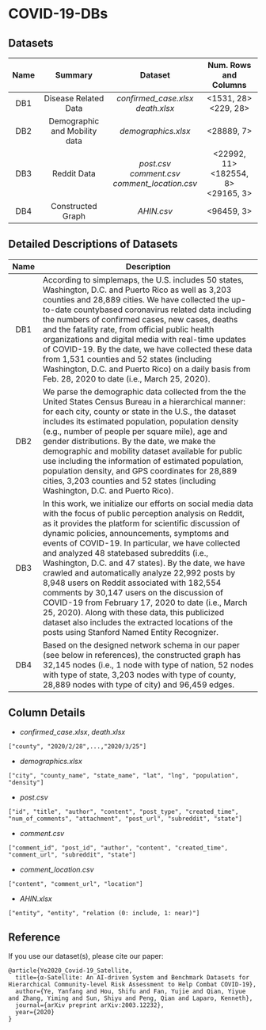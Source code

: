 # COVID-19-DBs

## Datasets

|Name |           Summary           |                       Dataset                       |          Num. Rows and Columns         |
|:---:|:---------------------------:|:---------------------------------------------------:|:--------------------------------------:|
| DB1 |    Disease Related Data     |        *confirmed_case.xlsx*<br>*death.xlsx*        |          <1531, 28><br><229, 28>       |
| DB2 |Demographic and Mobility data|                 *demographics.xlsx*                 |               <28889, 7>               |
| DB3 |         Reddit Data         |*post.csv*<br>*comment.csv*<br>*comment_location.csv*|<22992, 11><br><182554, 8><br><29165, 3>|
| DB4 |      Constructed Graph      |                     *AHIN.csv*                      |                <96459, 3>              |

## Detailed Descriptions of Datasets

|Name |                 Description                |
|:---:|-------------------------------------------|
| DB1 |According to simplemaps, the U.S. includes 50 states, Washington, D.C. and Puerto Rico as well as 3,203 counties and 28,889 cities. We have collected the up-to-date countybased coronavirus related data including the numbers of confirmed cases, new cases, deaths and the fatality rate, from official public health organizations and digital media with real-time updates of COVID-19. By the date, we have collected these data from 1,531 counties and 52 states (including Washington, D.C. and Puerto Rico) on a daily basis from Feb. 28, 2020 to date (i.e., March 25, 2020).|
| DB2 |We parse the demographic data collected from the the United States Census Bureau in a hierarchical manner: for each city, county or state in the U.S., the dataset includes its estimated population, population density (e.g., number of people per square mile), age and gender distributions. By the date, we make the demographic and mobility dataset available for public use including the information of estimated population, population density, and GPS coordinates for 28,889 cities, 3,203 counties and 52 states (including Washington, D.C. and Puerto Rico).|
| DB3 |In this work, we initialize our efforts on social media data with the focus of public perception analysis on Reddit, as it provides the platform for scientific discussion of dynamic policies, announcements, symptoms and events of COVID-19. In particular, we have collected and analyzed 48 statebased subreddits (i.e., Washington, D.C. and 47 states). By the date, we have crawled and automatically analyze 22,992 posts by 8,948 users on Reddit associated with 182,554 comments by 30,147 users on the discussion of COVID-19 from February 17, 2020 to date (i.e., March 25, 2020). Along with these data, this publicized dataset also includes the extracted locations of the posts using Stanford Named Entity Recognizer.|
| DB4 |Based on the designed network schema in our paper (see below in references), the constructed graph has 32,145 nodes (i.e., 1 node with type of nation, 52 nodes with type of state, 3,203 nodes with type of county, 28,889 nodes with type of city) and 96,459 edges.|


## Column Details

- *confirmed_case.xlsx*, *death.xlsx*

```
["county", "2020/2/28",...,"2020/3/25"]
```


- *demographics.xlsx*

```
["city", "county_name", "state_name", "lat", "lng", "population", "density"]
```


- *post.csv*

```
["id", "title", "author", "content", "post_type", "created_time", "num_of_comments", "attachment", "post_url", "subreddit", "state"]
```

- *comment.csv*

```
["comment_id", "post_id", "author", "content", "created_time", "comment_url", "subreddit", "state"]
```

- *comment_location.csv*

```
["content", "comment_url", "location"]
```

- *AHIN.xlsx*

```
["entity", "entity", "relation (0: include, 1: near)"]
```


## Reference

If you use our dataset(s), please cite our paper:

```
@article{Ye2020_Covid-19_Satellite,
  title={α-Satellite: An AI-driven System and Benchmark Datasets for Hierarchical Community-level Risk Assessment to Help Combat COVID-19},
  author={Ye, Yanfang and Hou, Shifu and Fan, Yujie and Qian, Yiyue and Zhang, Yiming and Sun, Shiyu and Peng, Qian and Laparo, Kenneth},
  journal={arXiv preprint arXiv:2003.12232},
  year={2020} 
} 
```
